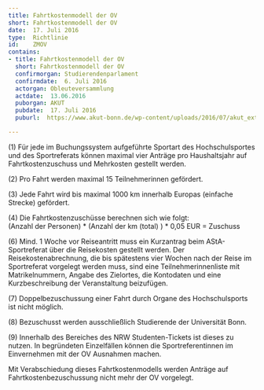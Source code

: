 ```yaml
---
title: Fahrtkostenmodell der OV
short: Fahrtkostenmodell der OV
date:  17. Juli 2016
type:  Richtlinie
id:    ZMOV
contains:
- title: Fahrtkostenmodell der OV
  short: Fahrtkostenmodell der OV
  confirmorgan: Studierendenparlament
  confirmdate:  6. Juli 2016
  actorgan: Obleuteversammlung
  actdate:  13.06.2016
  puborgan: AKUT
  pubdate:  17. Juli 2016
  puburl:  https://www.akut-bonn.de/wp-content/uploads/2016/07/akut_extra_2016-10.pdf

---
```


(1) Für jede im Buchungssystem aufgeführte Sportart des Hochschulsportes und des Sportreferats können maximal vier Anträge pro Haushaltsjahr auf Fahrtkostenzuschuss und Mehrkosten gestellt werden.

(2) Pro Fahrt werden maximal 15 Teilnehmerinnen gefördert. 

(3) Jede Fahrt wird bis maximal 1000 km innerhalb Europas (einfache Strecke) gefördert. 

(4) Die Fahrtkostenzuschüsse berechnen sich wie folgt:  
(Anzahl der Personen) * (Anzahl der km (total) ) * 0,05 EUR = Zuschuss 

(6) Mind. 1 Woche vor Reiseantritt muss ein Kurzantrag beim AStA-Sportreferat über die Reisekosten gestellt werden. Der Reisekostenabrechnung, die bis spätestens vier Wochen nach der Reise im Sportreferat vorgelegt werden muss, sind eine Teilnehmerinnenliste mit Matrikelnummern, Angabe des Zielortes, die Kontodaten und eine Kurzbeschreibung der Veranstaltung beizufügen. 

(7) Doppelbezuschussung einer Fahrt durch Organe des Hochschulsports ist nicht möglich. 

(8) Bezuschusst werden ausschließlich Studierende der Universität Bonn.

(9) Innerhalb des Bereiches des NRW Studenten-Tickets ist dieses zu nutzen. In begründeten Einzelfällen können die Sportreferentinnen im Einvernehmen mit der OV Ausnahmen machen.

Mit Verabschiedung dieses Fahrtkostenmodells werden Anträge auf Fahrtkostenbezuschussung nicht mehr der OV vorgelegt.
